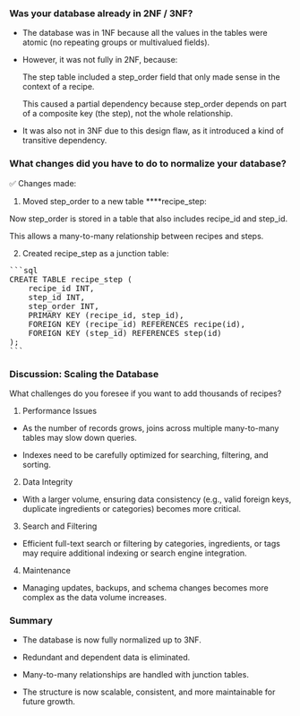 ### Was your database already in 2NF / 3NF?

- The database was in 1NF because all the values in the tables were atomic (no repeating groups or multivalued fields).

- However, it was not fully in 2NF, because:

    The step table included a step_order field that only made sense in the context of a recipe.

    This caused a partial dependency because step_order depends on part of a composite key (the step), not the whole relationship.

- It was also not in 3NF due to this design flaw, as it introduced a kind of transitive dependency.


### What changes did you have to do to normalize your database?

✅ Changes made:

1. Moved step_order to a new table ****recipe_step:

  Now step_order is stored in a table that also includes recipe_id and step_id.

  This allows a many-to-many relationship between recipes and steps.

2. Created recipe_step as a junction table:

<pre>
```sql
CREATE TABLE recipe_step (
    recipe_id INT,
    step_id INT,
    step_order INT,
    PRIMARY KEY (recipe_id, step_id),
    FOREIGN KEY (recipe_id) REFERENCES recipe(id),
    FOREIGN KEY (step_id) REFERENCES step(id)
);
```
</pre>


### Discussion: Scaling the Database

What challenges do you foresee if you want to add thousands of recipes?

1. Performance Issues

- As the number of records grows, joins across multiple many-to-many tables may slow down queries.

- Indexes need to be carefully optimized for searching, filtering, and sorting.

2. Data Integrity

- With a larger volume, ensuring data consistency (e.g., valid foreign keys, duplicate ingredients or categories) becomes more critical.

3. Search and Filtering

- Efficient full-text search or filtering by categories, ingredients, or tags may require additional indexing or search engine integration.

4. Maintenance

- Managing updates, backups, and schema changes becomes more complex as the data volume increases.


### Summary

- The database is now fully normalized up to 3NF.

- Redundant and dependent data is eliminated.

- Many-to-many relationships are handled with junction tables.

- The structure is now scalable, consistent, and more maintainable for future growth.